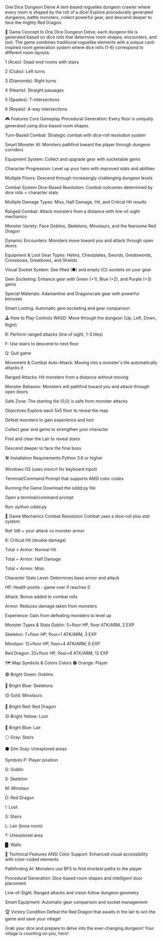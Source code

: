 One Dice Dungeon Delve
A text-based roguelike dungeon crawler where every room is shaped by the roll of a dice! Explore procedurally generated dungeons, battle monsters, collect powerful gear, and descend deeper to face the mighty Red Dragon.

🎲 Game Concept
In One Dice Dungeon Delve, each dungeon tile is generated based on dice rolls that determine room shapes, encounters, and loot. The game combines traditional roguelike elements with a unique card-inspired room generation system where dice rolls (1-6) correspond to different room layouts:

1 (Aces): Dead-end rooms with stairs

2 (Clubs): Left turns

3 (Diamonds): Right turns

4 (Hearts): Straight passages

5 (Spades): T-intersections

6 (Royals): 4-way intersections

🎮 Features
Core Gameplay
Procedural Generation: Every floor is uniquely generated using dice-based room shapes

Turn-Based Combat: Strategic combat with dice-roll resolution system

Smart Monster AI: Monsters pathfind toward the player through dungeon corridors

Equipment System: Collect and upgrade gear with socketable gems

Character Progression: Level up your hero with improved stats and abilities

Multiple Floors: Descend through increasingly challenging dungeon levels

Combat System
Dice-Based Resolution: Combat outcomes determined by dice rolls + character stats

Multiple Damage Types: Miss, Half Damage, Hit, and Critical Hit results

Ranged Combat: Attack monsters from a distance with line-of-sight mechanics

Monster Variety: Face Goblins, Skeletons, Minotaurs, and the fearsome Red Dragon

Dynamic Encounters: Monsters move toward you and attack through open doors

Equipment & Loot
Gear Types: Helms, Chestplates, Swords, Greatswords, Crossbows, Greatbows, and Shields

Visual Socket System: See filled (●) and empty (○) sockets on your gear

Gem Socketing: Enhance gear with Green (+1), Blue (+2), and Purple (+3) gems

Special Materials: Adamantine and Dragonscale gear with powerful bonuses

Smart Looting: Automatic gem socketing and gear comparison

🕹️ How to Play
Controls
WASD: Move through the dungeon (Up, Left, Down, Right)

R: Perform ranged attacks (line of sight, 1-3 tiles)

F: Use stairs to descend to next floor

Q: Quit game

Movement & Combat
Auto-Attack: Moving into a monster's tile automatically attacks it

Ranged Attacks: Hit monsters from a distance without moving

Monster Behavior: Monsters will pathfind toward you and attack through open doors

Safe Zone: The starting tile (0,0) is safe from monster attacks

Objectives
Explore each 5x5 floor to reveal the map

Defeat monsters to gain experience and loot

Collect gear and gems to strengthen your character

Find and clear the Lair to reveal stairs

Descend deeper to face the final boss

🛠️ Installation
Requirements
Python 3.6 or higher

Windows OS (uses msvcrt for keyboard input)

Terminal/Command Prompt that supports ANSI color codes

Running the Game
Download the oddd.py file

Open a terminal/command prompt

Run: python oddd.py

🎯 Game Mechanics
Combat Resolution
Combat uses a dice-roll plus stat system:

Roll 1d6 + your attack vs monster armor

6: Critical Hit (double damage)

Total > Armor: Normal Hit

Total = Armor: Half Damage

Total < Armor: Miss

Character Stats
Level: Determines base armor and attack

HP: Health points - game over if reaches 0

Attack: Bonus added to combat rolls

Armor: Reduces damage taken from monsters

Experience: Gain from defeating monsters to level up

Monster Types & Stats
Goblin: 5+floor HP, floor ATK/ARM, 2 EXP

Skeleton: 7+floor HP, floor+1 ATK/ARM, 3 EXP

Minotaur: 12+floor HP, floor+4 ATK/ARM, 6 EXP

Red Dragon: 20+floor HP, floor+6 ATK/ARM, 12 EXP

🗺️ Map Symbols & Colors
Colors
🟠 Orange: Player

🟢 Bright Green: Goblins

🔵 Bright Blue: Skeletons

🟡 Gold: Minotaurs

🔴 Bright Red: Red Dragon

🟡 Bright Yellow: Loot

🔵 Bright Blue: Lair

⚪ Gray: Stairs

⚫ Dim Gray: Unexplored areas

Symbols
P: Player position

G: Goblin

S: Skeleton

M: Minotaur

D: Red Dragon

!: Loot

S: Stairs

L: Lair (boss room)

?: Unexplored area

█: Walls


🎨 Technical Features
ANSI Color Support: Enhanced visual accessibility with color-coded elements

Pathfinding AI: Monsters use BFS to find shortest paths to the player

Procedural Generation: Dice-based room shapes and intelligent door placement

Line-of-Sight: Ranged attacks and vision follow dungeon geometry

Smart Equipment: Automatic gear comparison and socket management

🏆 Victory Condition
Defeat the Red Dragon that awaits in the lair to win the game and save your village!

Grab your dice and prepare to delve into the ever-changing dungeon! Your village is counting on you, hero!
